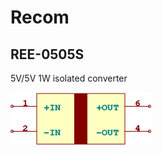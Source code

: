 # Recom

## REE-0505S
5V/5V 1W isolated converter

![REE-0505S__1__1](/images/Recom__REE-0505S__1__1.png?raw=true) 

